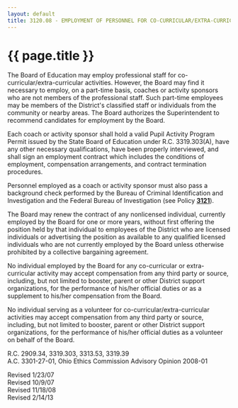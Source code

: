 ```yaml
---
layout: default
title: 3120.08 - EMPLOYMENT OF PERSONNEL FOR CO-CURRICULAR/EXTRA-CURRICULAR ACTIVITIES
---
```


{{ page.title }}
================

The Board of Education may employ professional staff for
co-curricular/extra-curricular activities. However, the Board may find
it necessary to employ, on a part-time basis, coaches or activity
sponsors who are not members of the professional staff. Such part-time
employees may be members of the District's classified staff or
individuals from the community or nearby areas. The Board authorizes the
Superintendent to recommend candidates for employment by the Board.

Each coach or activity sponsor shall hold a valid Pupil Activity Program
Permit issued by the State Board of Education under R.C. 3319.303(A),
have any other necessary qualifications, have been properly interviewed,
and shall sign an employment contract which includes the conditions of
employment, compensation arrangements, and contract termination
procedures.

Personnel employed as a coach or activity sponsor must also pass a
background check performed by the Bureau of Criminal Identification and
Investigation and the Federal Bureau of Investigation (see Policy
[**3121**](po3121.html)).

The Board may renew the contract of any nonlicensed individual,
currently employed by the Board for one or more years, without first
offering the position held by that individual to employees of the
District who are licensed individuals or advertising the position as
available to any qualified licensed individuals who are not currently
employed by the Board unless otherwise prohibited by a collective
bargaining agreement.

No individual employed by the Board for any co-curricular or
extra-curricular activity may accept compensation from any third party
or source, including, but not limited to booster, parent or other
District support organizations, for the performance of his/her official
duties or as a supplement to his/her compensation from the Board.

No individual serving as a volunteer for co-curricular/extra-curricular
activities may accept compensation from any third party or source,
including, but not limited to booster, parent or other District support
organizations, for the performance of his/her official duties as a
volunteer on behalf of the Board.

R.C. 2909.34, 3319.303, 3313.53, 3319.39\
 A.C. 3301-27-01, Ohio Ethics Commission Advisory Opinion 2008-01

Revised 1/23/07\
 Revised 10/9/07\
 Revised 11/18/08\
 Revised 2/14/13
